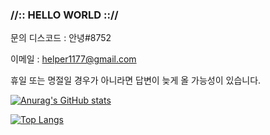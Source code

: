 ### //:: HELLO WORLD :://



문의
디스코드 : 안녕#8752

이메일 : helper1177@gmail.com

휴일 또는 명절일 경우가 아니라면 답변이 늦게 올 가능성이 있습니다.

[![Anurag's GitHub stats](https://github-readme-stats.vercel.app/api?username=MRMUST)](https://github.com/anuraghazra/github-readme-stats)

[![Top Langs](https://github-readme-stats.vercel.app/api/top-langs/?username=MRMUST&layout=compact)](https://github.com/anuraghazra/github-readme-stats)
